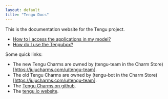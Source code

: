```yaml
---
layout: default
title: "Tengu Docs"
---
```


This is the documentation website for the Tengu project.

 - [How to I access the applications in my model?](use/expose-applications.html)
 - [How do I use the Tengubox?](use/tengubox.html)


Some quick links:

 - The new Tengu Charms are owned by (tengu-team in the Charm Store)[https://jujucharms.com/u/tengu-team].
 - The old Tengu Charms are owned by (tengu-bot in the Charm Store)[https://jujucharms.com/u/tengu-team].
 - The [Tengu Charms on github](https://github.com/IBCNServices/tengu-charms).
 - The [tengu.io website](http://tengu.io).
 
 

